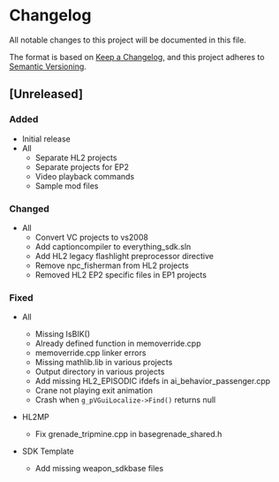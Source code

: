 # Changelog

All notable changes to this project will be documented in this file.

The format is based on [Keep a Changelog](https://keepachangelog.com/en/1.0.0/),
and this project adheres to [Semantic Versioning](https://semver.org/spec/v2.0.0.html).

## [Unreleased]

### Added

- Initial release
- All
  - Separate HL2 projects
  - Separate projects for EP2
  - Video playback commands
  - Sample mod files

### Changed

- All
  - Convert VC projects to vs2008
  - Add captioncompiler to everything_sdk.sln
  - Add HL2 legacy flashlight preprocessor directive
  - Remove npc_fisherman from HL2 projects
  - Removed HL2 EP2 specific files in EP1 projects

### Fixed

- All
  - Missing IsBIK()
  - Already defined function in memoverride.cpp
  - memoverride.cpp linker errors
  - Missing mathlib.lib in various projects
  - Output directory in various projects
  - Add missing HL2_EPISODIC ifdefs in ai_behavior_passenger.cpp
  - Crane not playing exit animation
  - Crash when `g_pVGuiLocalize->Find()` returns null

- HL2MP
  - Fix grenade_tripmine.cpp in basegrenade_shared.h

- SDK Template
  - Add missing weapon_sdkbase files
